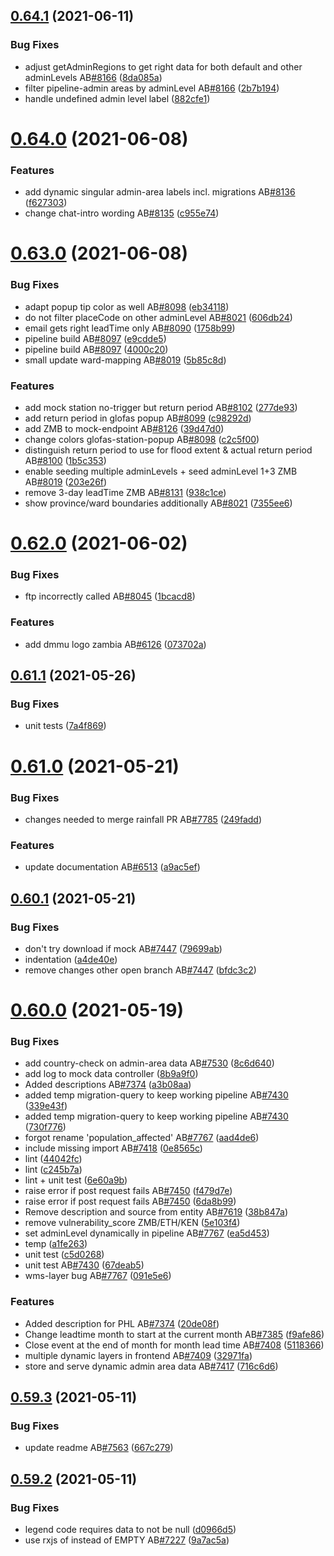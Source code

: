 ## [0.64.1](https://github.com/rodekruis/IBF-system/compare/v0.64.0...v0.64.1) (2021-06-11)


### Bug Fixes

* adjust getAdminRegions to get right data for both default and other adminLevels AB[#8166](https://github.com/rodekruis/IBF-system/issues/8166) ([8da085a](https://github.com/rodekruis/IBF-system/commit/8da085a4f84d7ca459d1c0ede3515e6bc59ada91))
* filter pipeline-admin areas by adminLevel AB[#8166](https://github.com/rodekruis/IBF-system/issues/8166) ([2b7b194](https://github.com/rodekruis/IBF-system/commit/2b7b194e46c79e2678a42718a7b7fc0a572ac6b0))
* handle undefined admin level label ([882cfe1](https://github.com/rodekruis/IBF-system/commit/882cfe13d48dd285c1b42069d8fa1c368f611c34))



# [0.64.0](https://github.com/rodekruis/IBF-system/compare/v0.63.0...v0.64.0) (2021-06-08)


### Features

* add dynamic singular admin-area labels incl. migrations AB[#8136](https://github.com/rodekruis/IBF-system/issues/8136) ([f627303](https://github.com/rodekruis/IBF-system/commit/f627303c8d3a0a2660a2fc1a412d73d38df3e757))
* change chat-intro wording AB[#8135](https://github.com/rodekruis/IBF-system/issues/8135) ([c955e74](https://github.com/rodekruis/IBF-system/commit/c955e74b224fc8e2efabf225deb9dc8483f52490))



# [0.63.0](https://github.com/rodekruis/IBF-system/compare/v0.62.0...v0.63.0) (2021-06-08)


### Bug Fixes

* adapt popup tip color as well AB[#8098](https://github.com/rodekruis/IBF-system/issues/8098) ([eb34118](https://github.com/rodekruis/IBF-system/commit/eb34118aa6315ddb76f8a391a90af95cc95eb5fd))
* do not filter placeCode on other adminLevel AB[#8021](https://github.com/rodekruis/IBF-system/issues/8021) ([606db24](https://github.com/rodekruis/IBF-system/commit/606db2495243a6d5c7b05b3107eb74073f5e6e49))
* email gets right leadTime only AB[#8090](https://github.com/rodekruis/IBF-system/issues/8090) ([1758b99](https://github.com/rodekruis/IBF-system/commit/1758b99fb29e87e04a09256083b091e9c66b6184))
* pipeline build AB[#8097](https://github.com/rodekruis/IBF-system/issues/8097) ([e9cdde5](https://github.com/rodekruis/IBF-system/commit/e9cdde5a9f317d1e0c18892d2a5156a9dcf2211c))
* pipeline build AB[#8097](https://github.com/rodekruis/IBF-system/issues/8097) ([4000c20](https://github.com/rodekruis/IBF-system/commit/4000c2036b671d6e5c28d742493c7e90ba83229d))
* small update ward-mapping AB[#8019](https://github.com/rodekruis/IBF-system/issues/8019) ([5b85c8d](https://github.com/rodekruis/IBF-system/commit/5b85c8d335f0479c96c37766ea3bb96198bf3bc5))


### Features

* add mock station no-trigger but return period AB[#8102](https://github.com/rodekruis/IBF-system/issues/8102) ([277de93](https://github.com/rodekruis/IBF-system/commit/277de9312cee25455738c126b51c6408e62b1cd1))
* add return period in glofas popup AB[#8099](https://github.com/rodekruis/IBF-system/issues/8099) ([c98292d](https://github.com/rodekruis/IBF-system/commit/c98292d257a8428231e82fa38e750fcbf9f1f270))
* add ZMB to mock-endpoint AB[#8126](https://github.com/rodekruis/IBF-system/issues/8126) ([39d47d0](https://github.com/rodekruis/IBF-system/commit/39d47d002b7fce995559243442ac5500d06714d7))
* change colors glofas-station-popup AB[#8098](https://github.com/rodekruis/IBF-system/issues/8098) ([c2c5f00](https://github.com/rodekruis/IBF-system/commit/c2c5f00c1fd5062a2de25170999b77d2e4a06683))
* distinguish return period to use for flood extent & actual return period AB[#8100](https://github.com/rodekruis/IBF-system/issues/8100) ([1b5c353](https://github.com/rodekruis/IBF-system/commit/1b5c3538af30b0c327b04995e76a460812a0b66b))
* enable seeding multiple adminLevels + seed adminLevel 1+3 ZMB AB[#8019](https://github.com/rodekruis/IBF-system/issues/8019) ([203e26f](https://github.com/rodekruis/IBF-system/commit/203e26f4934dbf5c08ea44b13a381ca95a838e85))
* remove 3-day leadTime ZMB AB[#8131](https://github.com/rodekruis/IBF-system/issues/8131) ([938c1ce](https://github.com/rodekruis/IBF-system/commit/938c1ce986a887d1f6655d9268659009d8297a26))
* show province/ward boundaries additionally AB[#8021](https://github.com/rodekruis/IBF-system/issues/8021) ([7355ee6](https://github.com/rodekruis/IBF-system/commit/7355ee609b1038313eed01843cfea0f975708692))



# [0.62.0](https://github.com/rodekruis/IBF-system/compare/v0.61.1...v0.62.0) (2021-06-02)


### Bug Fixes

* ftp incorrectly called AB[#8045](https://github.com/rodekruis/IBF-system/issues/8045) ([1bcacd8](https://github.com/rodekruis/IBF-system/commit/1bcacd8625dc1c46ea7824a2e78d27616118c4b7))


### Features

* add dmmu logo zambia AB[#6126](https://github.com/rodekruis/IBF-system/issues/6126) ([073702a](https://github.com/rodekruis/IBF-system/commit/073702aeac9f97531c83cc58d7ba61a81693a49d))



## [0.61.1](https://github.com/rodekruis/IBF-system/compare/v0.61.0...v0.61.1) (2021-05-26)


### Bug Fixes

* unit tests ([7a4f869](https://github.com/rodekruis/IBF-system/commit/7a4f869fde1573be98261c7a40c53c46559450b7))



# [0.61.0](https://github.com/rodekruis/IBF-system/compare/v0.60.1...v0.61.0) (2021-05-21)


### Bug Fixes

* changes needed to merge rainfall PR AB[#7785](https://github.com/rodekruis/IBF-system/issues/7785) ([249fadd](https://github.com/rodekruis/IBF-system/commit/249fadd07227c7c9d7e3666efc72b6acc954dd4b))


### Features

* update documentation AB[#6513](https://github.com/rodekruis/IBF-system/issues/6513) ([a9ac5ef](https://github.com/rodekruis/IBF-system/commit/a9ac5efbb4f88b33c9a0276f081f663b30b66adb))



## [0.60.1](https://github.com/rodekruis/IBF-system/compare/v0.60.0...v0.60.1) (2021-05-21)


### Bug Fixes

* don't try download if mock AB[#7447](https://github.com/rodekruis/IBF-system/issues/7447) ([79699ab](https://github.com/rodekruis/IBF-system/commit/79699abe2123bc87300a04098e0f8ca518b2e109))
* indentation ([a4de40e](https://github.com/rodekruis/IBF-system/commit/a4de40ef505c85d61abf7b0dcca177dd19b2eba8))
* remove changes other open branch AB[#7447](https://github.com/rodekruis/IBF-system/issues/7447) ([bfdc3c2](https://github.com/rodekruis/IBF-system/commit/bfdc3c21f769b280e46e3dbd774e632550c5c44f))



# [0.60.0](https://github.com/rodekruis/IBF-system/compare/v0.59.3...v0.60.0) (2021-05-19)


### Bug Fixes

* add country-check on admin-area data AB[#7530](https://github.com/rodekruis/IBF-system/issues/7530) ([8c6d640](https://github.com/rodekruis/IBF-system/commit/8c6d64021bf48d634e696cee71b7f8abd741ca01))
* add log to mock data controller ([8b9a9f0](https://github.com/rodekruis/IBF-system/commit/8b9a9f0118d24aa8901cebe8a68d7c38e3452630))
* Added descriptions AB[#7374](https://github.com/rodekruis/IBF-system/issues/7374) ([a3b08aa](https://github.com/rodekruis/IBF-system/commit/a3b08aaa04aafc242db5472bd7c034ac4240a8bd))
* added temp migration-query to keep working pipeline AB[#7430](https://github.com/rodekruis/IBF-system/issues/7430) ([339e43f](https://github.com/rodekruis/IBF-system/commit/339e43f69df43851e740056b19c6f8e10d003f9a))
* added temp migration-query to keep working pipeline AB[#7430](https://github.com/rodekruis/IBF-system/issues/7430) ([730f776](https://github.com/rodekruis/IBF-system/commit/730f7765effbc8685d304e41eff93e77fdf46816))
* forgot rename 'population_affected' AB[#7767](https://github.com/rodekruis/IBF-system/issues/7767) ([aad4de6](https://github.com/rodekruis/IBF-system/commit/aad4de654fca81de8547893f7fd65a68bc96ab6b))
* include missing import AB[#7418](https://github.com/rodekruis/IBF-system/issues/7418) ([0e8565c](https://github.com/rodekruis/IBF-system/commit/0e8565c1a0f404e0543525443c30a57cb69c3930))
* lint ([44042fc](https://github.com/rodekruis/IBF-system/commit/44042fc2981dae0c58c0611da56864f66916a8ce))
* lint ([c245b7a](https://github.com/rodekruis/IBF-system/commit/c245b7a1d083c8a0542944c1e73d9074f8274fa9))
* lint + unit test ([6e60a9b](https://github.com/rodekruis/IBF-system/commit/6e60a9bc0da93c5149a77cbe32c6bf13872af738))
* raise error if post request fails AB[#7450](https://github.com/rodekruis/IBF-system/issues/7450) ([f479d7e](https://github.com/rodekruis/IBF-system/commit/f479d7e3ab8a134cbf3f31c16fc8b2d2fb9be38f))
* raise error if post request fails AB[#7450](https://github.com/rodekruis/IBF-system/issues/7450) ([6da8b99](https://github.com/rodekruis/IBF-system/commit/6da8b99c4f915ef292422750eac781f9ce576edf))
* Remove description and source from entity AB[#7619](https://github.com/rodekruis/IBF-system/issues/7619) ([38b847a](https://github.com/rodekruis/IBF-system/commit/38b847a6e75f6a2daaebefc36e85c50fd6fd2ae8))
* remove vulnerability_score ZMB/ETH/KEN ([5e103f4](https://github.com/rodekruis/IBF-system/commit/5e103f407ddf46e03b9db87404e09a98aed1eb81))
* set adminLevel dynamically in pipeline AB[#7767](https://github.com/rodekruis/IBF-system/issues/7767) ([ea5d453](https://github.com/rodekruis/IBF-system/commit/ea5d45355c492185b5c3aac2639f558239b3ced4))
* temp ([a1fe263](https://github.com/rodekruis/IBF-system/commit/a1fe26385ea8e50c726dd46821e9b99b5add44e7))
* unit test ([c5d0268](https://github.com/rodekruis/IBF-system/commit/c5d026872763bb4ea53d315e88e2893cb44a9aff))
* unit test AB[#7430](https://github.com/rodekruis/IBF-system/issues/7430) ([67deab5](https://github.com/rodekruis/IBF-system/commit/67deab5111bada6693edd1b55860516d4e9edf93))
* wms-layer bug AB[#7767](https://github.com/rodekruis/IBF-system/issues/7767) ([091e5e6](https://github.com/rodekruis/IBF-system/commit/091e5e650a38f450c137b13788a9cd64fc8b6fd4))


### Features

* Added description for PHL AB[#7374](https://github.com/rodekruis/IBF-system/issues/7374) ([20de08f](https://github.com/rodekruis/IBF-system/commit/20de08f9d3ce9dbc41b22635f0a1adb1308ff8fc))
* Change leadtime month to start at the current month AB[#7385](https://github.com/rodekruis/IBF-system/issues/7385) ([f9afe86](https://github.com/rodekruis/IBF-system/commit/f9afe86695fe269712e51e13dcc172b7a3d5d8aa))
* Close event at the end of month for month lead time AB[#7408](https://github.com/rodekruis/IBF-system/issues/7408) ([5118366](https://github.com/rodekruis/IBF-system/commit/51183668415e62c4d7e683ec84f8b89e1fafeacf))
* multiple dynamic layers in frontend AB[#7409](https://github.com/rodekruis/IBF-system/issues/7409) ([32971fa](https://github.com/rodekruis/IBF-system/commit/32971fa3b5f6d42a2915f2f9e1484d63f0a3bae6))
* store and serve dynamic admin area data AB[#7417](https://github.com/rodekruis/IBF-system/issues/7417) ([716c6d6](https://github.com/rodekruis/IBF-system/commit/716c6d6c17d4c73a90b9937fc5580d066dd7a189))



## [0.59.3](https://github.com/rodekruis/IBF-system/compare/v0.59.2...v0.59.3) (2021-05-11)


### Bug Fixes

* update readme AB[#7563](https://github.com/rodekruis/IBF-system/issues/7563) ([667c279](https://github.com/rodekruis/IBF-system/commit/667c2799c2a24cd032280900bc8b1a6242431cd9))



## [0.59.2](https://github.com/rodekruis/IBF-system/compare/v0.59.1...v0.59.2) (2021-05-11)


### Bug Fixes

* legend code requires data to not be null ([d0966d5](https://github.com/rodekruis/IBF-system/commit/d0966d5760d1b766c6fe2edc87ecc3b4077cf478))
* use rxjs of instead of EMPTY AB[#7227](https://github.com/rodekruis/IBF-system/issues/7227) ([9a7ac5a](https://github.com/rodekruis/IBF-system/commit/9a7ac5afccffacf0568ed78f15e708be4a4df7a9))



